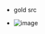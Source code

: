 - gold src

- ![image](https://github.com/PhillipThePaster/ImguiThemes/assets/49299203/9ec3965e-4db7-4bed-a951-178fa116ccd2)

